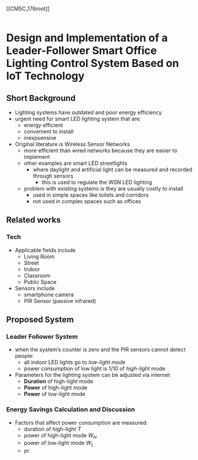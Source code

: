 
[[CMSC_176root]]

```toc
```

# Design and Implementation of a Leader-Follower Smart Office Lighting Control System Based on IoT Technology

## Short Background
- Lighting systems have outdated and poor energy efficiency
- urgent need for smart LED lighting system that are:
	- energy efficient
	- convenient to install
	- inexpsensive
- Original literature is Wireless Sensor Networks
	- more efficient than wired networks because they are easier to implement
	- other examples are smart LED streetlights
		- where daylight and artificial light can be measured and recorded through sensors
			- this is used to regulate the WSN LED lighting
	- problem with existing systems is they are usually costly to install
		- used in simple spaces like toilets and corridors
		- not used in complex spaces such as offices

## Related works
### Tech
- Applicable fields include
	- Living Room
	- Street
	- Indoor
	- Classroom
	- Public Space
- Sensors include
	- smartphone camera
	- PIR Sensor (passive infrared)

## Proposed System
### Leader Follower System 
- when the system’s counter is zero and the PIR sensors cannot detect people:
	- all indoor LED lights go to *low-light mode*
	- power consumption of low light is 1/10 of *high-light* mode 
- Parameters for the lighting system can be adjusted via internet
	- **Duration** of high-light mode
	- **Power** of high-light mode
	- **Power** of low-light mode
### Energy Savings Calculation and Discussion
- Factors that affect power consumption are measured:
	- duration of high-light $T$
	- power of high-light mode $W_H$
	- power of low-light mode $W_L$
	- pr 